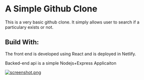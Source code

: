 # A Simple Github Clone
This is a very basic github clone. It simply allows user to search if a particulary exists or not.

## Build With:

The front end is developed using React and is deployed in Netlify. 

Backed-end api is a simple Nodejs+Express Applicaiton



[![screenshot.png](https://imgur.com/BIUhYwP.png)](https://imgur.com/BIUhYwP.png)


